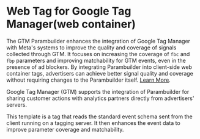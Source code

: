 # Web Tag for Google Tag Manager(web container)

The GTM Parambuilder enhances the integration of Google Tag Manager with Meta's systems to improve the quality and coverage of signals collected through GTM. It focuses on increasing the coverage of `fbc` and `fbp` parameters and improving matchability for GTM events, even in the presence of ad blockers. By integrating Parambuilder into client-side web container tags, advertisers can achieve better signal quality and coverage without requiring changes to the Parambuilder itself. [Learn More](https://developers.facebook.com/docs/marketing-api/conversions-api/parameter-builder-feature-library).

Google Tag Manager (GTM) supports the integration of Parambuilder for sharing customer actions with analytics partners directly from advertisers' servers.

This template is a tag that reads the standard event schema sent from the client running on a tagging server. It then enhances the event data to improve parameter coverage and matchability.
